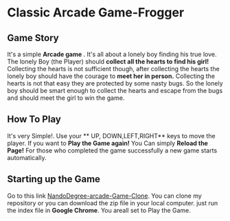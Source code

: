 # Classic Arcade Game-Frogger

## Game Story
 It's a simple **Arcade game** . It's all about a lonely boy finding his true love. The lonely Boy (the Player)  should **collect all the hearts to find his girl!** Collecting the hearts is not sufficient though, after collecting the hearts the lonely boy should have the courage to **meet her in person.** Collecting the hearts  is not that easy they  are protected by some nasty bugs. So the lonely boy should be smart enough to collect the hearts and escape from the bugs and should meet the girl to win the game.

## How To Play
It's very Simple!. Use your ** UP, DOWN,LEFT,RIGHT** keys to move the player. If you want to **Play the Game again!** You Can simply **Reload the Page!** For those who completed the game successfully a new game starts automatically.

## Starting up the Game
Go to this link [NandoDegree-arcade-Game-Clone](
https://github.com/priii/frontend-nanodegree-arcade-game).
You can clone my repository or you can download the zip file in your local computer. just run the index file in **Google Chrome**. You areall set to Play the Game.
